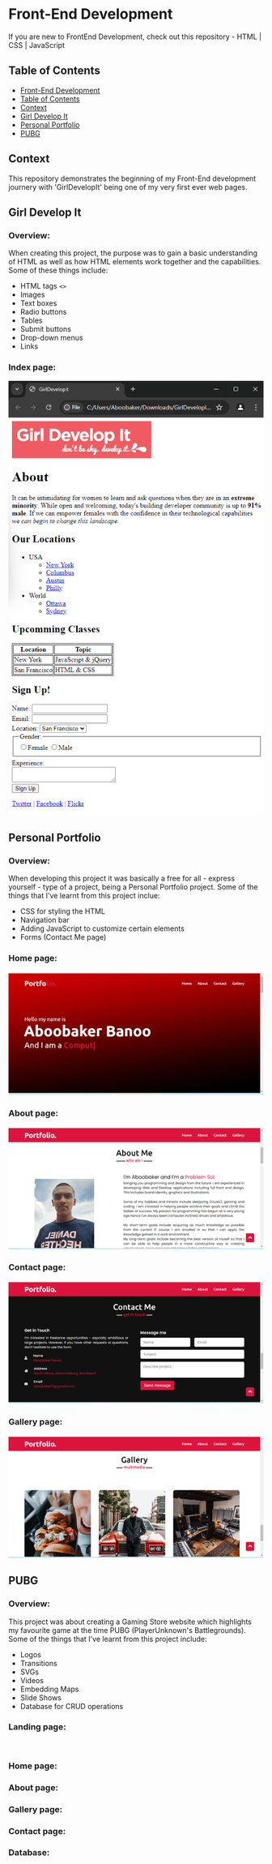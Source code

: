 # Front-End Development
If you are new to FrontEnd Development, check out this repository - HTML | CSS | JavaScript

## Table of Contents
- [Front-End Development](#frontenddevelopment)
- [Table of Contents](#table-of-contents)
- [Context](#context)
- [Girl Develop It](#girl-develop-it)
- [Personal Portfolio](#personal-portfolio)
- [PUBG](#pubg)

## Context
This repository demonstrates the beginning of my Front-End development journery with 'GirlDevelopIt' being one of my very first ever web pages.


## Girl Develop It
### Overview:
When creating this project, the purpose was to gain a basic understanding of HTML as well as how HTML elements work together and the capabilities. Some of these things include:
- HTML tags `<>`
- Images
- Text boxes
- Radio buttons
- Tables 
- Submit buttons
- Drop-down menus
- Links

### Index page:
<img src="GirlDevelopIt/images/GirlDevelopit.png" alt="Girl Develop It Image Overview">


## Personal Portfolio
### Overview:
When developing this project it was basically a free for all - express yourself - type of a project, being a Personal Portfolio project. Some of the things that I've learnt from this project inclue:
- CSS for styling the HTML
- Navigation bar 
- Adding JavaScript to customize certain elements
- Forms (Contact Me page)

### Home page:
<img src="PersonalPortfolio/images/PP1.png" alt="">

### About page:
<img src="PersonalPortfolio/images/PP2.png" alt="">

### Contact page:
<img src="PersonalPortfolio/images/PP3.png" alt="">

### Gallery page:
<img src="PersonalPortfolio/images/PP4.png" alt="">


## PUBG
### Overview:
This project was about creating a Gaming Store website which highlights my favourite game at the time PUBG (PlayerUnknown's Battlegrounds). Some of the things that I've learnt from this project include:
- Logos
- Transitions
- SVGs
- Videos
- Embedding Maps
- Slide Shows
- Database for CRUD operations

### Landing page:
<img src="" alt="">

### Home page:


### About page:


### Gallery page:


### Contact page:


### Database:


